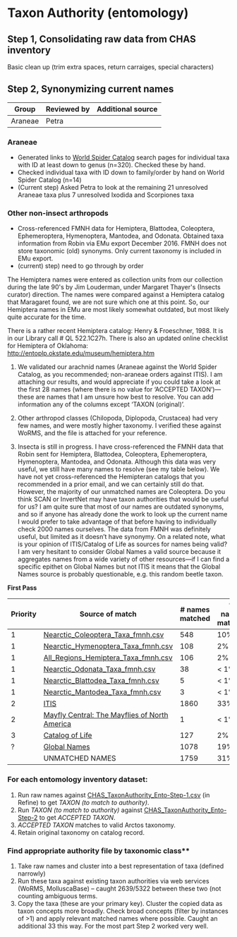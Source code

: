 # Taxon Authority (entomology)

## Step 1, Consolidating raw data from CHAS inventory

Basic clean up (trim extra spaces, return carraiges, special characters)

## Step 2, Synonymizing current names

| Group | Reviewed by | Additional source |
| ------ | ------ | ------ |
| Araneae | Petra | |

### Araneae

- Generated links to [World Spider Catalog](http://www.wsc.nmbe.ch) search pages for individual taxa with ID at least down to genus (n=320). Checked these by hand.
- Checked individual taxa with ID down to family/order by hand on World Spider Catalog (n=14)
- (Current step) Asked Petra to look at the remaining 21 unresolved Araneae taxa plus 7 unresolved Ixodida and Scorpiones taxa

### Other non-insect arthropods

- Cross-referenced FMNH data for Hemiptera, Blattodea, Coleoptera, Ephemeroptera, Hymenoptera, Mantodea, and Odonata. Obtained taxa information from Robin via EMu export December 2016. FMNH does not store taxonomic (old) synonyms. Only current taxonomy is included in EMu export.
- (current) step) need to go through by order

The Hemiptera names were entered as collection units from our collection during the late 90's by Jim Louderman, under Margaret Thayer's (Insects curator) direction. The names were compared against a Hemiptera catalog that Maragaret found, we are not sure which one at this point.
So, our Hemiptera names in EMu are most likely somewhat outdated, but most likely quite accurate for the time.

There is a rather recent Hemiptera catalog: Henry & Froeschner, 1988. It is in our Library call # QL 522.1C27h. There is also an updated online checklist for Hemiptera of Oklahoma: http://entoplp.okstate.edu/museum/hemiptera.htm


1.	We validated our arachnid names (Araneae against the World Spider Catalog, as you recommended; non-araneae orders against ITIS). I am attaching our results, and would appreciate if you could take a look at the first 28 names (where there is no value for ‘ACCEPTED TAXON’)—these are names that I am unsure how best to resolve. You can add information any of the columns except ‘TAXON (original)’.

2.	Other arthropod classes (Chilopoda, Diplopoda, Crustacea) had very few names, and were mostly higher taxonomy. I verified these against WoRMS, and the file is attached for your reference.

3.	Insecta is still in progress. I have cross-referenced the FMNH data that Robin sent for Hemiptera, Blattodea, Coleoptera, Ephemeroptera, Hymenoptera, Mantodea, and Odonata. Although this data was very useful, we still have many names to resolve (see my table below). We have not yet cross-referenced the Hemipteran catalogs that you recommended in a prior email, and we can certainly still do that. However, the majority of our unmatched names are Coleoptera. Do you think SCAN or InvertNet may have taxon authorities that would be useful for us? I am quite sure that most of our names are outdated synonyms, and so if anyone has already done the work to look up the current name I would prefer to take advantage of that before having to individually check 2000 names ourselves. The data from FMNH was definitely useful, but limited as it doesn’t have synonymy. On a related note, what is your opinion of ITIS/Catalog of Life as sources for names being valid? I am very hesitant to consider Global Names a valid source because it aggregates names from a wide variety of other resources—if I can find a specific epithet on Global Names but not ITIS it means that the Global Names source is probably questionable, e.g. this random beetle taxon.

**First Pass**

| Priority	| Source of match	| # names matched | % names matched |
| --- | --- | --- | --- |
| 1	| [Nearctic_Coleoptera_Taxa_fmnh.csv](../taxon-authorities/merged-Nearctic_Coleoptera_Taxa_fmnh.xlxs)	| 548 | 10% |
| 1	| [Nearctic_Hymenoptera_Taxa_fmnh.csv](../taxon-authorities/merged-Nearctic_Hymenoptera_Taxa_fmnh.xlxs)	| 108	| 2% |
| 1	| [All_Regions_Hemiptera_Taxa_fmnh.csv](../taxon-authorities/merged-All_Regions_Hemiptera_Taxa_fmnh.xlxs)	| 106	| 2% |
| 1	|  [Nearctic_Odonata_Taxa_fmnh.csv](../taxon-authorities/merged-Nearctic_Odonata_Taxa_fmnh.xlxs)	| 38	| < 1% |
| 1	| [Nearctic_Blattodea_Taxa_fmnh.csv](../taxon-authorities/merged-Nearctic_Blattodea_Taxa_fmnh.xlxs)	| 5	| < 1% |
| 1	| [Nearctic_Mantodea_Taxa_fmnh.csv](../taxon-authorities/merged-Nearctic_Mantodea_Taxa_fmnh.xlxs)	| 3 | < 1% |
| 2	| [ITIS](https://www.itis.gov) | 	1860	| 33% |
| 2	| [Mayfly Central: The Mayflies of North America](https://www.entm.purdue.edu/mayfly/na-species-list.php) | 1	| < 1% |
| 3	| [Catalog of Life](http://www.catalogueoflife.org)	| 127	| 2% |
| ?	| [Global Names](http://globalnames.org)	| 1078	| 19% |
| 	| UNMATCHED NAMES	| 1759	| 31% |

###  For each entomology inventory dataset:

  1. Run raw names against [CHAS_TaxonAuthority_Ento-Step-1.csv](../taxon-authorities/CHAS_TaxonAuthority_Ento-Step-1_2017-02-08.csv) (in Refine) to get *TAXON (to match to authority)*.
  2. Run *TAXON (to match to authority)* against [CHAS_TaxonAuthority_Ento-Step-2]() to get *ACCEPTED TAXON*.
  3. *ACCEPTED TAXON* matches to valid Arctos taxonomy.
  4. Retain original taxonomy on catalog record.

### Find appropriate authority file by taxonomic class**

  1.	Take raw names and cluster into a best representation of taxa (defined narrowly)
  2.	Run these taxa against existing taxon authorities via web services (WoRMS, MolluscaBase) – caught 2639/5322 between these two (not counting ambiguous terms.
  3.	Copy the taxa (these are your primary key). Cluster the copied data as taxon concepts more broadly. Check broad concepts (filter by instances of >1) and apply relevant matched names where possible. Caught an additional 33 this way. For the most part Step 2 worked very well.
